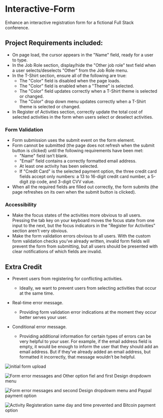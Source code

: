 # Interactive-Form
Enhance an interactive registration form for a fictional Full Stack conference.

## Project Requirements included:
- On page load, the cursor appears in the "Name" field, ready for a user to type.
- In the Job Role section, display/hide the "Other job role" text field when a user selects/deselects "Other" from the Job Role menu.
- In the T-Shirt section, ensure all of the following are true:
  * The "Color" field is disabled when the page loads.
  * The "Color" field is enabled when a "Theme" is selected.
  * The "Color" field updates correctly when a T-Shirt theme is selected or changed.
  * The "Color" drop down menu updates correctly when a T-Shirt theme is selected or changed.
- In Register of Activities section, correctly update the total cost of selected activities in the form when users select or deselect activities.

### Form Validation
- Form submission uses the submit event on the form element.
- Form cannot be submitted (the page does not refresh when the submit button is clicked) until the following requirements have been met:
  * "Name" field isn’t blank.
  * "Email" field contains a correctly formatted email address.
  * At least one activity has been selected.
  * If "Credit Card" is the selected payment option, the three credit card fields accept only numbers: a 13 to 16-digit credit card number, a 5-digit zip code, and 3-digit CVV value.
- When all the required fields are filled out correctly, the form submits (the page refreshes on its own when the submit button is clicked).


### Accessibility
- Make the focus states of the activities more obvious to all users. Pressing the tab key on your keyboard moves the focus state from one input to the next, but the focus indicators in the "Register for Activities" section aren’t very obvious.
- Make the form validation errors obvious to all users. With the custom form validation checks you’ve already written, invalid form fields will prevent the form from submitting, but all users should be presented with clear notifications of which fields are invalid.


## Extra Credit
- Prevent users from registering for conflicting activities.
  * Ideally, we want to prevent users from selecting activities that occur at the same time.
   
- Real-time error message.
  * Providing form validation error indications at the moment they occur better serves your user.
   
- Conditional error message.
  * Providing additional information for certain types of errors can be very helpful to your user. For example, if the email address field is empty, it would be   enough to inform the user that they should add an email address. But if they’ve already added an email address, but formatted it incorrectly, that message wouldn’t be helpful.
   
   

![initial form upload](screenshots/form1.png)


![Form error messages and Other option fiel and first Design dropdowm menu](screenshots/form2.png)


![Form error messages and second Design dropdowm menu and Paypal payment option](screenshots/form3.png)


![Activity Registeration same day and time prevented and Bitcoin payment option](screenshots/form4.png)
